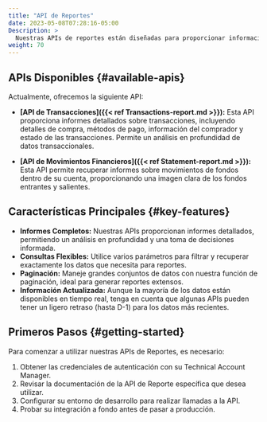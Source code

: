 ```yaml
---
title: "API de Reportes"
date: 2023-05-08T07:28:16-05:00
Description: >
  Nuestras APIs de reportes están diseñadas para proporcionar información completa y detallada de transacciones, movimientos y pagos. Estas APIs le permiten recuperar datos para análisis, conciliación y reportes.
weight: 70
---
```


## APIs Disponibles {#available-apis}

Actualmente, ofrecemos la siguiente API:

- **[API de Transacciones]({{< ref Transactions-report.md >}}):** Esta API proporciona informes detallados sobre transacciones, incluyendo detalles de compra, métodos de pago, información del comprador y estado de las transacciones. Permite un análisis en profundidad de datos transaccionales.

- **[API de Movimientos Financieros]({{< ref Statement-report.md >}}):** Esta API permite recuperar informes sobre movimientos de fondos dentro de su cuenta, proporcionando una imagen clara de los fondos entrantes y salientes.

<!--- **API de Payouts:** Esta API ofrecerá informes detallados sobre los payouts realizados, incluyendo valores de pago, estados e información de los beneficiarios.-->

## Características Principales {#key-features}

- **Informes Completos:** Nuestras APIs proporcionan informes detallados, permitiendo un análisis en profundidad y una toma de decisiones informada.
- **Consultas Flexibles:** Utilice varios parámetros para filtrar y recuperar exactamente los datos que necesita para reportes.
- **Paginación:** Maneje grandes conjuntos de datos con nuestra función de paginación, ideal para generar reportes extensos.
- **Información Actualizada:** Aunque la mayoría de los datos están disponibles en tiempo real, tenga en cuenta que algunas APIs pueden tener un ligero retraso (hasta D-1) para los datos más recientes.

## Primeros Pasos {#getting-started}
Para comenzar a utilizar nuestras APIs de Reportes, es necesario:

1. Obtener las credenciales de autenticación con su Technical Account Manager. 
2. Revisar la documentación de la API de Reporte específica que desea utilizar.
3. Configurar su entorno de desarrollo para realizar llamadas a la API.
4. Probar su integración a fondo antes de pasar a producción.